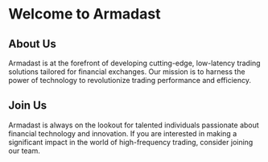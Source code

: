 # Welcome to Armadast

## About Us
Armadast is at the forefront of developing cutting-edge, low-latency trading solutions tailored for financial exchanges. 
Our mission is to harness the power of technology to revolutionize trading performance and efficiency.

## Join Us
Armadast is always on the lookout for talented individuals passionate about financial technology and innovation. 
If you are interested in making a significant impact in the world of high-frequency trading, consider joining our team. 
